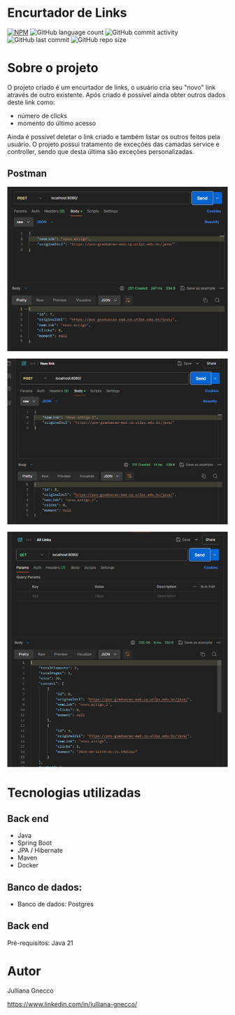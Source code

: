 # Encurtador de Links 
[![NPM](https://img.shields.io/npm/l/react)](https://github.com/Jullianag/shortened_link/blob/main/LICENSE) ![GitHub language count](https://img.shields.io/github/languages/count/Jullianag/shortened_link) ![GitHub commit activity](https://img.shields.io/github/commit-activity/m/Jullianag/shortened_link) ![GitHub last commit](https://img.shields.io/github/last-commit/Jullianag/shortened_link) ![GitHub repo size](https://img.shields.io/github/repo-size/Jullianag/shortened_link)

# Sobre o projeto

O projeto criado é um encurtador de links, o usuário cria seu "novo" link através de outro existente. Após criado é possível ainda obter outros dados deste link como:
- número de clicks
- momento do último acesso

Ainda é possivel deletar o link criado e também listar os outros feitos pela usuário.
O projeto possui tratamento de exceções das camadas service e controller, sendo que desta última são exceções personalizadas.

## Postman
![Demonstração 1](https://github.com/Jullianag/shortened_link/blob/main/assets/Captura%20de%20tela%202024-08-16%20164326.png)

![Demonstração 2](https://github.com/Jullianag/shortened_link/blob/main/assets/Captura%20de%20tela%202024-08-16%20164351.png)

![Demonstração 3](https://github.com/Jullianag/shortened_link/blob/main/assets/Captura%20de%20tela%202024-08-16%20164553.png)

# Tecnologias utilizadas
## Back end
- Java
- Spring Boot
- JPA / Hibernate
- Maven
- Docker

## Banco de dados:
- Banco de dados: Postgres

## Back end
Pré-requisitos: Java 21

# Autor

Julliana Gnecco

https://www.linkedin.com/in/julliana-gnecco/
